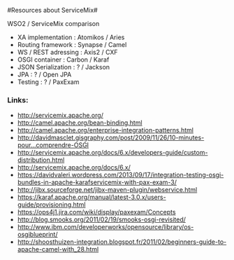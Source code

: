 #Resources about ServiceMix#

WSO2 / ServiceMix comparison
- XA implementation : Atomikos / Aries
- Routing framework : Synapse / Camel
- WS / REST adressing : Axis2 / CXF
- OSGI container : Carbon / Karaf
- JSON Serialization : ? / Jackson
- JPA : ? / Open JPA
- Testing : ? / PaxExam
 
### Links: ###

- http://servicemix.apache.org/
- http://camel.apache.org/bean-binding.html
- http://camel.apache.org/enterprise-integration-patterns.html
- http://davidmasclet.gisgraphy.com/post/2009/11/26/10-minutes-pour...comprendre-OSGI
- http://servicemix.apache.org/docs/6.x/developers-guide/custom-distribution.html
- http://servicemix.apache.org/docs/6.x/
- https://davidvaleri.wordpress.com/2013/09/17/integration-testing-osgi-bundles-in-apache-karafservicemix-with-pax-exam-3/
- http://jibx.sourceforge.net/jibx-maven-plugin/webservice.html
- https://karaf.apache.org/manual/latest-3.0.x/users-guide/provisioning.html
- https://ops4j1.jira.com/wiki/display/paxexam/Concepts
- http://blog.smooks.org/2011/02/19/smooks-osgi-revisited/
- http://www.ibm.com/developerworks/opensource/library/os-osgiblueprint/
- http://shoosthuizen-integration.blogspot.fr/2011/02/beginners-guide-to-apache-camel-with_28.html

